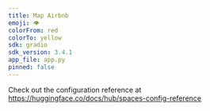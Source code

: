 ```yaml
---
title: Map Airbnb
emoji: 👁
colorFrom: red
colorTo: yellow
sdk: gradio
sdk_version: 3.4.1
app_file: app.py
pinned: false
---
```


Check out the configuration reference at https://huggingface.co/docs/hub/spaces-config-reference
